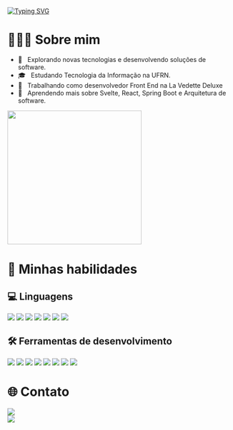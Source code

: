 
[![Typing SVG](https://readme-typing-svg.demolab.com/?lines=What's+up?;Make+yourself+comfortable+👋)](https://git.io/typing-svg)
# 👨🏻‍💻 Sobre mim
- 🤔 &nbsp; Explorando novas tecnologias e desenvolvendo soluções de software.
- 🎓 &nbsp; Estudando Tecnologia da Informação na UFRN.
- 💼 &nbsp; Trabalhando como desenvolvedor Front End na La Vedette Deluxe
- 🌱 &nbsp; Aprendendo mais sobre Svelte, React, Spring Boot e Arquitetura de software.

<img width="300" src="https://i2.wp.com/allhtaccess.info/wp-content/uploads/2018/03/programming.gif?fit=1281%2C716&ssl=1" />


# 🚀 Minhas habilidades
## 💻 Linguagens 
<div>
    <img src="https://img.shields.io/badge/Kotlin-a903fc?&style=for-the-badge&logo=kotlin&logoColor=white">
    <img src="https://img.shields.io/badge/Python-14354C?style=for-the-badge&logo=python&logoColor=white">
    <img src="https://img.shields.io/badge/HTML5-E34F26?style=for-the-badge&logo=html5&logoColor=white">
    <img src="https://img.shields.io/badge/CSS3-1572B6?style=for-the-badge&logo=css3&logoColor=white">
    <img src="https://img.shields.io/badge/Java-ED8B00?style=for-the-badge&logo=java&logoColor=white">
    <img src="https://img.shields.io/badge/TypeScript-007ACC?style=for-the-badge&logo=typescript&logoColor=white">
    <img src="https://img.shields.io/badge/Shell_Script-121011?style=for-the-badge&logo=gnu-bash&logoColor=white">
</div>

## 🛠️ Ferramentas de desenvolvimento
<div>
    <img src="https://img.shields.io/badge/Spring-6DB33F?style=for-the-badge&logo=spring&logoColor=white">
    <img src="https://img.shields.io/badge/React-20232A?style=for-the-badge&logo=react&logoColor=61DAFB">
    <img src="https://img.shields.io/badge/Vue.js-35495E?style=for-the-badge&logo=vue.js&logoColor=4FC08D">
    <img src="https://img.shields.io/badge/Bootstrap-563D7C?style=for-the-badge&logo=bootstrap&logoColor=white">
    <img src="https://img.shields.io/badge/PostgreSQL-316192?style=for-the-badge&logo=postgresql&logoColor=white">
    <img src="https://img.shields.io/badge/Git-E34F26?style=for-the-badge&logo=git&logoColor=white">
    <img src="https://img.shields.io/badge/Linux-E34F26?style=for-the-badge&logo=linux&logoColor=black">
    <img src="https://img.shields.io/badge/GitHub-100000?style=for-the-badge&logo=github&logoColor=white">
</div>

# 🌐 Contato
<div>
    <a href="https://www.linkedin.com/in/joaquim-chianca/?originalSubdomain=br" target="_blank">
        <img src="https://img.shields.io/badge/LinkedIn-0077B5?style=for-the-badge&logo=linkedin&logoColor=white">
</a>
</div>
<div>
    <a href="mailto:joaquimchianca@gmail.com" target="_blank">
        <img src="https://img.shields.io/badge/joaquimchianca@gmail.com-D14836?style=for-the-badge&logo=gmail&logoColor=white">
</a>
</div>




